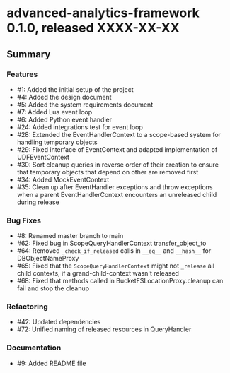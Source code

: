 # advanced-analytics-framework 0.1.0, released XXXX-XX-XX


## Summary


### Features

  - #1: Added the initial setup of the project
  - #4: Added the design document
  - #5: Added the system requirements document
  - #7: Added Lua event loop
  - #6: Added Python event handler
  - #24: Added integrations test for event loop
  - #28: Extended the EventHandlerContext to a scope-based system for handling temporary objects
  - #29: Fixed interface of EventContext and adapted implementation of UDFEventContext
  - #30: Sort cleanup queries in reverse order of their creation to ensure that temporary objects that depend on other are removed first
  - #34: Added MockEventContext
  - #35: Clean up after EventHandler exceptions and throw exceptions when a parent EventHandlerContext encounters an unreleased child during release 

### Bug Fixes

  - #8: Renamed master branch to main
  - #62: Fixed bug in ScopeQueryHandlerContext transfer_object_to
  - #64: Removed `_check_if_released` calls in `__eq__` and `__hash__` for DBObjectNameProxy
  - #65: Fixed that the `ScopeQueryHandlerContext` might not `_release` all child contexts, if a grand-child-context wasn't released
  - #68: Fixed that methods called in BucketFSLocationProxy.cleanup can fail and stop the cleanup

### Refactoring

 - #42: Updated dependencies
 - #72: Unified naming of released resources in QueryHandler
  
### Documentation

  - #9: Added README file
  